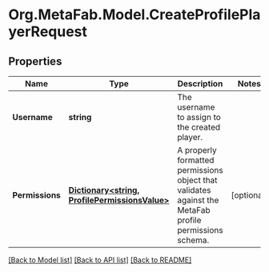 
# Org.MetaFab.Model.CreateProfilePlayerRequest

## Properties

Name | Type | Description | Notes
------------ | ------------- | ------------- | -------------
**Username** | **string** | The username to assign to the created player. | 
**Permissions** | [**Dictionary&lt;string, ProfilePermissionsValue&gt;**](ProfilePermissionsValue.md) | A properly formatted permissions object that validates against the MetaFab profile permissions schema. | [optional] 

[[Back to Model list]](../README.md#documentation-for-models)
[[Back to API list]](../README.md#documentation-for-api-endpoints)
[[Back to README]](../README.md)


